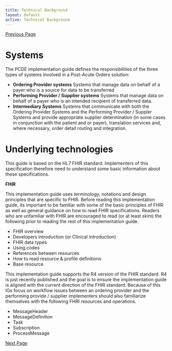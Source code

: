 ```yaml
---
title: Technical Background
layout: default
active: Technical Background
---
```


[Previous Page](Background.html)

# Systems
The PCDE implementation guide defines the responsibilities of the three types of systems involved in a Post-Acute Orders solution:
* **Ordering Provider systems**  Systems that manage data on behalf of a payer who is a source for data to be transferred
* **Performing Provider / Supplier systems**  Systems that manage data on behalf of a payer who is an intended recipient of transferred data.
* **Intermediary Systems** Systems that communicate with both the Ordering Provider Systems and the Performing Provider / Suppler Systems and provide appropriate supplier determination (in some cases in conjunction with the patient and or payer), translation services and, where necessary, order detail routing and integration.

# Underlying technologies
This guide is based on the HL7 FHIR standard. Implementers of this specification therefore need to understand some basic information about these specifications.

**FHIR**

This implementation guide uses terminology, notations and design principles that are specific to FHIR. Before reading this implementation guide, its important to be familiar with some of the basic principles of FHIR as well as general guidance on how to read FHIR specifications. Readers who are unfamiliar with FHIR are encouraged to read (or at least skim) the following prior to reading the rest of this implementation guide.
* 	FHIR overview
* 	Developers introduction (or Clinical introduction)
* 	FHIR data types
* 	Using codes
* 	References between resources
* 	How to read resource & profile definitions
* 	Base resource

This implementation guide supports the R4 version of the FHIR standard. R4 is just recently published and the goal is to ensure the implementation guide is aligned with the current direction of the FHIR standard.
Because of this IGs focus on workflow issues between an ordering provider and the performing provide / supplier implementers should also familiarize themselves with the following FHRI resources and operations.
* 	MessageHeader
* 	MessageDefinition
* 	Task
* 	Subscription
* 	ProcessMessage


[Next Page](FHIR_Artifacts.html)